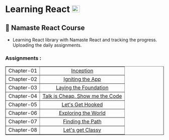 # Learning React <a style="margin-right: 5px" href="https://reactjs.org/" target="_blank" rel="noreferrer"> <img src="https://cdn.jsdelivr.net/gh/devicons/devicon/icons/react/react-original.svg" alt="react" width="25" height="22"/> </a>

## 🚀 Namaste React Course


- Learning React library with Namaste React and tracking the progress. Uploading the daily assignments.

### Assignments : 

<table align="center" border>
    <tr align="center">
        <td>Chapter-01</td>
        <td><a href="https://github.com/Ghosh-95/Namaste-React/tree/bd4df2b8b612cb162b60740f32fcd818fa4ca6ec/01react#readme">Inception</a></td>
    </tr>
    <tr align="center">
        <td>Chapter-02</td>
        <td><a href="https://github.com/Ghosh-95/Namaste-React/tree/main/02_Ignite-the-App#readme">Igniting the App</a></td>
    </tr>
    <tr align="center">
        <td>Chapter-03</td>
        <td><a href="https://github.com/Ghosh-95/Namaste-React/tree/main/03_Laying-the-foundation#readme">Laying the Foundation</a></td>
    </tr>
    <tr align="center">
        <td>Chapter-04</td>
        <td><a href="https://github.com/Ghosh-95/Namaste-React/tree/main/04-food-ordering-app#readme">Talk is Cheap, Show me the Code</a></td>
    </tr>
    <tr align="center">
        <td>Chapter-05</td>
        <td><a href="https://github.com/Ghosh-95/Namaste-React/tree/main/05-Let's-get-Hooked#day05---assignments">Let's Get Hooked</a></td>
    </tr>
    <tr align="center">
        <td>Chapter-06</td>
        <td><a href="https://github.com/Ghosh-95/Namaste-React/tree/main/06_Exploring-the-world#day06---assignments">Exploring the World</a></td>
    </tr>
    <tr align="center">
        <td>Chapter-07</td>
        <td><a href="https://github.com/Ghosh-95/Namaste-React/blob/main/07_Finding-the-path/README.md#day07---assignments">Finding the Path</a></td>
    </tr>
    <tr align="center">
        <td>Chapter-08</td>
        <td><a href="">Let's get Classy</a></td>
    </tr>
</table>
